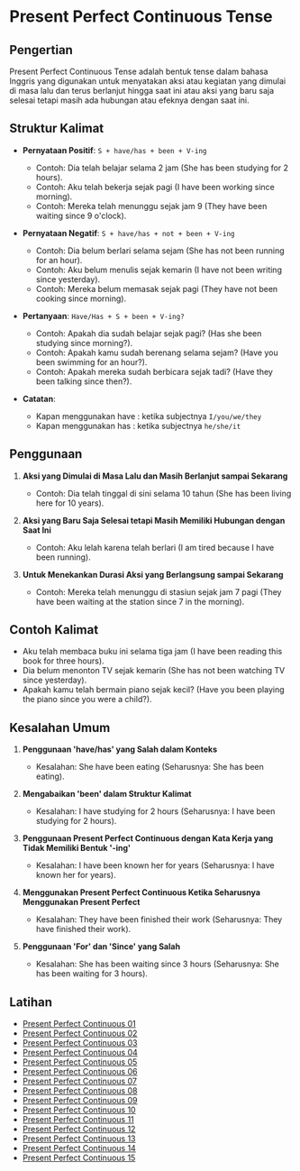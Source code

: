 # Present Perfect Continuous Tense

## Pengertian

Present Perfect Continuous Tense adalah bentuk tense dalam bahasa Inggris yang digunakan untuk menyatakan aksi atau kegiatan yang dimulai di masa lalu dan terus berlanjut hingga saat ini atau aksi yang baru saja selesai tetapi masih ada hubungan atau efeknya dengan saat ini.

## Struktur Kalimat

- **Pernyataan Positif**: `S + have/has + been + V-ing`
  - Contoh: Dia telah belajar selama 2 jam (She has been studying for 2 hours).
  - Contoh: Aku telah bekerja sejak pagi (I have been working since morning).
  - Contoh: Mereka telah menunggu sejak jam 9 (They have been waiting since 9 o'clock).

- **Pernyataan Negatif**: `S + have/has + not + been + V-ing`
  - Contoh: Dia belum berlari selama sejam (She has not been running for an hour).
  - Contoh: Aku belum menulis sejak kemarin (I have not been writing since yesterday).
  - Contoh: Mereka belum memasak sejak pagi (They have not been cooking since morning).

- **Pertanyaan**: `Have/Has + S + been + V-ing?`
  - Contoh: Apakah dia sudah belajar sejak pagi? (Has she been studying since morning?).
  - Contoh: Apakah kamu sudah berenang selama sejam? (Have you been swimming for an hour?).
  - Contoh: Apakah mereka sudah berbicara sejak tadi? (Have they been talking since then?).

- **Catatan**:
  - Kapan menggunakan have : ketika subjectnya `I/you/we/they`
  - Kapan menggunakan has : ketika subjectnya `he/she/it`

## Penggunaan

1. **Aksi yang Dimulai di Masa Lalu dan Masih Berlanjut sampai Sekarang**
   - Contoh: Dia telah tinggal di sini selama 10 tahun (She has been living here for 10 years).

2. **Aksi yang Baru Saja Selesai tetapi Masih Memiliki Hubungan dengan Saat Ini**
   - Contoh: Aku lelah karena telah berlari (I am tired because I have been running).

3. **Untuk Menekankan Durasi Aksi yang Berlangsung sampai Sekarang**
   - Contoh: Mereka telah menunggu di stasiun sejak jam 7 pagi (They have been waiting at the station since 7 in the morning).

## Contoh Kalimat

- Aku telah membaca buku ini selama tiga jam (I have been reading this book for three hours).
- Dia belum menonton TV sejak kemarin (She has not been watching TV since yesterday).
- Apakah kamu telah bermain piano sejak kecil? (Have you been playing the piano since you were a child?).

## Kesalahan Umum

1. **Penggunaan 'have/has' yang Salah dalam Konteks**
   - Kesalahan: She have been eating (Seharusnya: She has been eating).

2. **Mengabaikan 'been' dalam Struktur Kalimat**
   - Kesalahan: I have studying for 2 hours (Seharusnya: I have been studying for 2 hours).

3. **Penggunaan Present Perfect Continuous dengan Kata Kerja yang Tidak Memiliki Bentuk '-ing'**
   - Kesalahan: I have been known her for years (Seharusnya: I have known her for years).

4. **Menggunakan Present Perfect Continuous Ketika Seharusnya Menggunakan Present Perfect**
   - Kesalahan: They have been finished their work (Seharusnya: They have finished their work).

5. **Penggunaan 'For' dan 'Since' yang Salah**
   - Kesalahan: She has been waiting since 3 hours (Seharusnya: She has been waiting for 3 hours).


## Latihan
- [Present Perfect Continuous 01](https://chipulaja.github.io/quiz-app/#/question/04_present_perfect_continuous_01)
- [Present Perfect Continuous 02](https://chipulaja.github.io/quiz-app/#/question/04_present_perfect_continuous_02)
- [Present Perfect Continuous 03](https://chipulaja.github.io/quiz-app/#/question/04_present_perfect_continuous_03)
- [Present Perfect Continuous 04](https://chipulaja.github.io/quiz-app/#/question/04_present_perfect_continuous_04)
- [Present Perfect Continuous 05](https://chipulaja.github.io/quiz-app/#/question/04_present_perfect_continuous_05)
- [Present Perfect Continuous 06](https://chipulaja.github.io/quiz-app/#/question/04_present_perfect_continuous_06)
- [Present Perfect Continuous 07](https://chipulaja.github.io/quiz-app/#/question/04_present_perfect_continuous_07)
- [Present Perfect Continuous 08](https://chipulaja.github.io/quiz-app/#/question/04_present_perfect_continuous_08)
- [Present Perfect Continuous 09](https://chipulaja.github.io/quiz-app/#/question/04_present_perfect_continuous_09)
- [Present Perfect Continuous 10](https://chipulaja.github.io/quiz-app/#/question/04_present_perfect_continuous_10)
- [Present Perfect Continuous 11](https://chipulaja.github.io/quiz-app/#/question/04_present_perfect_continuous_11)
- [Present Perfect Continuous 12](https://chipulaja.github.io/quiz-app/#/question/04_present_perfect_continuous_12)
- [Present Perfect Continuous 13](https://chipulaja.github.io/quiz-app/#/question/04_present_perfect_continuous_13)
- [Present Perfect Continuous 14](https://chipulaja.github.io/quiz-app/#/question/04_present_perfect_continuous_14)
- [Present Perfect Continuous 15](https://chipulaja.github.io/quiz-app/#/question/04_present_perfect_continuous_15)

<!--
cara 1
Prompt yang digunakan :

buatkan saya file json dengan detail di bawah ini
- berisi 10 soal menerjemahkan bahasa indonesia ke bahasa Inggris
- fokus pada topik umum, seputar kuliner di indonesia, keindahan alam indonesia, olaraga, pendidikan, teknologi, cita-cita
- hanya melibatkan struktur kalimat Simple Present Tense
- soal terdiri dari kalimat positif, negatif dan tanya
- level soal adalah semua level
- notes di tulis dalam bahasa indonesia
- explanation di tulis dalam bahasa indonesia
- explanation berformat html dan tidak mengandung tag br
- di dalam explanation disebutkan nama tenses/grammar yang digunakan
- format explanation seperti dibawah
- jangan kosongkan element review-daftar-pejelasan-jawaban


<p class='review-pertanyaan'>"makanan ini berasal dari padang"</p><p class='review-pejelasan-grammar'>kalimat di atas adalah <span class='review-nama-grammar'><strong> simple present tense</strong></span>.</p><p class='review-detail-pejelasan-grammar'>Kalimat ini menggambarkan sebuah fakta karena makanan tersebut berasal dari padang.</p><p><strong>Formula Umum:</strong></p><pre class="review-formula">Subject + Verb (Simple Present Tense) + Prepositional Phrase</pre><p>Maka bahasa inggrisnya adalah : </p><pre class="review-jawaban">This food originates from Padang</pre><p><strong>Berikut detail penyusun kalimatnya:</strong></p><ul class="review-daftar-pejelasan-jawaban"><li><strong>This food</strong> adalah <strong>Subject</strong> atau subjek dari kalimat.</li><li><strong>originates</strong> adalah kata kerja dalam bentuk <strong>Simple Present Tense</strong>.</li><li><strong>from Padang</strong> adalah <strong>Prepositional Phrase</strong> yang berfungsi sebagai pelengkap (complement) dalam kalimat.</li><li><strong>Prepositional Phrase</strong> adalah kelompok kata yang dimulai dengan preposisi dan diikuti oleh objek preposisi, biasanya berfungsi untuk memberikan informasi tambahan mengenai tempat, waktu, atau cara dalam sebuah kalimat.</li></ul>

- format json seperti dibawah
    {
        "notes":"",
        "questions" : [
             {
                 "question": "",
                 "answer": "",
                 "explanation": ""
             }
        ]
    }
-->

<!--
cara 2
Prompt 1 yang digunakan :
buatkan 200 daftar kalimat dengan detail dibawah
- jangan mengulang kalimat yang sudah di buat
- fokus pada topik umum, seputar kuliner di indonesia, keindahan alam indonesia, olaraga, pendidikan, teknologi, cita-cita
- hanya melibatkan struktur kalimat Present Continuous
- kalimat terdiri dari kalimat positif, negatif dan tanya
- level kesulitan kalimat adalah semua level
- daftar jangan di kelompokkan


promt 2 yang digunakan :

saya punya daftar kalimat berikut

- Saya ingin belajar bahasa Jepang.
- Apakah dia seorang dokter?
- Saya suka nasi goreng.
- Ini bukan ponsel saya.
- Anak-anak bermain di taman.
- Apakah Jakarta ibu kota Indonesia?
- Bali adalah pulau indah.
- Dia tidak suka berenang.
- Dia mengajar di sebuah universitas.
- Mereka suka bermain sepak bola.
- Nasi Padang sangat lezat.

buatkan saya soal file json berdasarkan kalimat di atas dan dengan detail di bawah ini

- notes di tulis dalam bahasa indonesia
- explanation di tulis dalam bahasa indonesia
- explanation berformat html dan tidak mengandung tag br
- di dalam explanation disebutkan nama tenses/grammar yang digunakan
- format explanation seperti dibawah
- jangan kosongkan element review-daftar-pejelasan-jawaban

<p class='review-pertanyaan'>"makanan ini berasal dari padang"</p><p class='review-pejelasan-grammar'>kalimat di atas adalah <span class='review-nama-grammar'><strong> simple present tense</strong></span>.</p><p class='review-detail-pejelasan-grammar'>Kalimat ini menggambarkan sebuah fakta karena makanan tersebut berasal dari padang.</p><p><strong>Formula Umum:</strong></p><pre class="review-formula">Subject + Verb (Simple Present Tense) + Prepositional Phrase</pre><p>Maka bahasa inggrisnya adalah : </p><pre class="review-jawaban">This food originates from Padang</pre><p><strong>Berikut detail penyusun kalimatnya:</strong></p><ul class="review-daftar-pejelasan-jawaban"><li><strong>This food</strong> adalah <strong>Subject</strong> atau subjek dari kalimat.</li><li><strong>originates</strong> adalah kata kerja dalam bentuk <strong>Simple Present Tense</strong>.</li><li><strong>from Padang</strong> adalah <strong>Prepositional Phrase</strong> yang berfungsi sebagai pelengkap (complement) dalam kalimat.</li><li><strong>Prepositional Phrase</strong> adalah kelompok kata yang dimulai dengan preposisi dan diikuti oleh objek preposisi, biasanya berfungsi untuk memberikan informasi tambahan mengenai tempat, waktu, atau cara dalam sebuah kalimat.</li></ul>

- format json seperti dibawah
    {
        "notes":"",
        "questions" : [
             {
                 "question": "",
                 "answer": "",
                 "explanation": ""
             }
        ]
    }
-->
